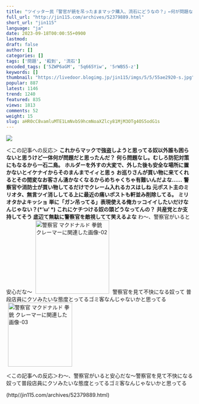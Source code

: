 ```yaml
---
title: "ツイッター民「警官が銃を吊ったままマック購入、流石にどうなの？」←何が問題なのかとツッコミ殺到ｗｗｗｗ "
full_url: "http://jin115.com/archives/52379889.html"
short_url: "jin115"
language: "ja"
date: 2023-09-18T00:00:55+0900
lastmod: 
draft: false
author: []
categories: []
tags: ['問題', '殺到', '流石']
encoded_tags: ['5ZWP6aGM', '5q665Yiw', '5rWB55-z']
keywords: []
thumbnail: "https://livedoor.blogimg.jp/jin115/imgs/5/5/55ae2920-s.jpg"
popular: 887
latest: 1146
trend: 1240
featured: 835
views: 1813
comments: 52
weight: 15
slug: aHR0cC8vamluMTE1LmNvbS9hcmNoaXZlcy81MjM3OTg4OS5odG1s
---
```


![](https://livedoor.blogimg.jp/jin115/imgs/5/5/55ae2920-s.jpg)

<div><a name='more'></a> ＜この記事への反応＞ <b>これからマックで強盗しようと思ってる奴以外誰も困らないと思うけど一体何が問題だと思ったんだ？</b> <b>何ら問題なし。むしろ防犯対策にもなるから一石二鳥。</b> <b>ホルダーを外すの大変で、外した後も安全な場所に置かないとイケナイからそのまんまでイィと思ぅ</b> <b>お巡りさんが買い物に来てくれるとその間変なお客さん湧かなくなるからめちゃくちゃ有難いんだよな……</b> <b>警察官や消防士が買い物してるだけでクレーム入れるカスはしね</b> <b>元ポスト主のミリオタ、無言ツイ消ししてる上に最近の痛いポストも軒並み削除してる。</b> <b>ミリオタかよキッショ</b> <b>単に「ガン吊ってる」表現使える俺カッコイイしたいだけなんじゃない？(*‘ω‘ *)</b> <b>これにケチつける奴の頭どうなってんの？</b> <b>共産党とか支持してそう</b> <b>底辺て無駄に警察官を敵視してて笑えるよな</b> わ〜、警察官がいると安心だな〜 <img src='https//livedoor.blogimg.jp/jin115/imgs/5/c/5cdbe8ae.gif' width='199' border='0' hspace='5' class='pict' alt='警察官 マクドナルド 拳銃 クレーマーに関連した画像-02'> 警察官を見て不快になる奴って 普段店員にクソみたいな態度とってるゴミ客なんじゃないかと思ってる <img src='https//livedoor.blogimg.jp/jin115/imgs/0/d/0dfc5b8f.gif' width='173' border='0' hspace='5' class='pict' alt='警察官 マクドナルド 拳銃 クレーマーに関連した画像-03'> <p>＜この記事への反応＞わ〜、警察官がいると安心だな〜警察官を見て不快になる奴って普段店員にクソみたいな態度とってるゴミ客なんじゃないかと思ってる</p></div>

(http//jin115.com/archives/52379889.html)
